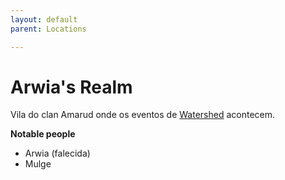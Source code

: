 ```yaml
---
layout: default
parent: Locations

---
```

# Arwia's Realm

Vila do clan Amarud onde os eventos de [Watershed](#watershed) acontecem.

**Notable people**

- Arwia (falecida)
- Mulge 